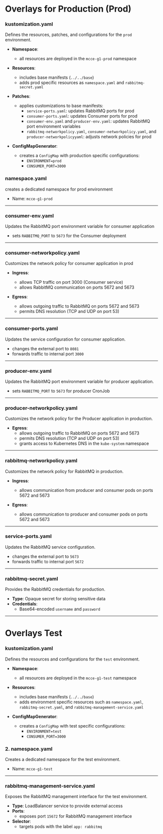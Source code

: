 # Overlays for Production (Prod)

### kustomization.yaml

Defines the resources, patches, and configurations for the `prod` environment.

- **Namespace**:
  - all resources are deployed in the `mcce-g1-prod` namespace

- **Resources**:
  - includes base manifests (`../../base`)
  - adds prod specific resources as `namespace.yaml` and `rabbitmq-secret.yaml`

- **Patches**:
  - applies customizations to base manifests:
    - `service-ports.yaml`: updates RabbitMQ ports for prod
    - `consumer-ports.yaml`: updates Consumer ports for prod
    - `consumer-env.yaml` and `producer-env.yaml`: updates RabbitMQ port environment variables
    - `rabbitmq-networkpolicy.yaml`, `consumer-networkpolicy.yaml`, and `producer-networkpolicyyaml`: adjusts network policies for prod

- **ConfigMapGenerator**:
  - creates a `ConfigMap` with production specific configurations:
    - `ENVIRONMENT=prod`
    - `CONSUMER_PORT=3000`

### namespace.yaml

creates a dedicated namespace for prod environment

- Name: `mcce-g1-prod`

---

### consumer-env.yaml

Updates the RabbitMQ port environment variable for consumer application

- sets `RABBITMQ_PORT` to `5673` for the Consumer deployment

---

### consumer-networkpolicy.yaml

Customizes the network policy for consumer application in prod

- **Ingress**:
  - allows TCP traffic on port 3000 (Consumer service)
  - allows RabbitMQ communication on ports 5672 and 5673

- **Egress**:
  - allows outgoing traffic to RabbitMQ on ports 5672 and 5673
  - permits DNS resolution (TCP and UDP on port 53)

---

### consumer-ports.yaml

Updates the service configuration for consumer application.

- changes the external port to `8081`
- forwards traffic to internal port `3000`

---

### producer-env.yaml

Updates the RabbitMQ port environment variable for producer application.

- sets `RABBITMQ_PORT` to `5673` for producer CronJob

---

### producer-networkpolicy.yaml

Customizes the network policy for the Producer application in production.

- **Egress**:
  - allows outgoing traffic to RabbitMQ on ports 5672 and 5673
  - permits DNS resolution (TCP and UDP on port 53)
  - grants access to Kubernetes DNS in the `kube-system` namespace

---

### rabbitmq-networkpolicy.yaml

Customizes the network policy for RabbitMQ in production.

- **Ingress**:
  - allows communication from producer and consumer pods on ports 5672 and 5673

- **Egress**:
  - allows communication to producer and consumer pods on ports 5672 and 5673

---

### service-ports.yaml

Updates the RabbitMQ service configuration.

- changes the external port to `5673`
- forwards traffic to internal port `5672`

---

### rabbitmq-secret.yaml

Provides the RabbitMQ credentials for production.

- **Type**: Opaque secret for storing sensitive data
- **Credentials**:
  - Base64-encoded `username` and `password`

---

# Overlays Test 

### kustomization.yaml

Defines the resources and configurations for the `test` environment.

- **Namespace**:
  - all resources are deployed in the `mcce-g1-test` namespace

- **Resources**:
  - includes base manifests (`../../base`)
  - adds environment specific resources such as `namespace.yaml`, `rabbitmq-secret.yaml`, and `rabbitmq-management-service.yaml`

- **ConfigMapGenerator**:
  - creates a `ConfigMap` with test specific configurations:
    - `ENVIRONMENT=test`
    - `CONSUMER_PORT=3000`

### **2. namespace.yaml**

Creates a dedicated namespace for the test environment.

- Name: `mcce-g1-test`

---

### rabbitmq-management-service.yaml

Exposes the RabbitMQ management interface for the test environment.

- **Type**: LoadBalancer service to provide external access
- **Ports**:
  - exposes port `15672` for RabbitMQ management interface
- **Selector**:
  - targets pods with the label `app: rabbitmq`




